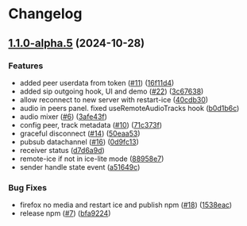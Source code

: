 # Changelog

## [1.1.0-alpha.5](https://github.com/8xFF/atm0s-media-sdk-ts/compare/core-v1.0.0-alpha.5...core@v1.1.0-alpha.5) (2024-10-28)


### Features

* added peer userdata from token ([#11](https://github.com/8xFF/atm0s-media-sdk-ts/issues/11)) ([16f11d4](https://github.com/8xFF/atm0s-media-sdk-ts/commit/16f11d47c4cdeb111de06fbcb18a7b8a5b9557c9))
* added sip outgoing hook, UI and demo ([#22](https://github.com/8xFF/atm0s-media-sdk-ts/issues/22)) ([3c67638](https://github.com/8xFF/atm0s-media-sdk-ts/commit/3c6763804c92fc3d5f4d1bc5b9492f59b7743547))
* allow reconnect to new server with restart-ice ([40cdb30](https://github.com/8xFF/atm0s-media-sdk-ts/commit/40cdb30e27cd76a7e9f46b6030fecb8cae8edba5))
* audio in peers panel. fixed useRemoteAudioTracks hook ([b0d1b6c](https://github.com/8xFF/atm0s-media-sdk-ts/commit/b0d1b6c3dc6fd7c3593fee4b907041fae812d8e1))
* audio mixer ([#6](https://github.com/8xFF/atm0s-media-sdk-ts/issues/6)) ([3afe43f](https://github.com/8xFF/atm0s-media-sdk-ts/commit/3afe43fe9e73bf8e0758e00aa4d447474041762c))
* config peer, track metadata ([#10](https://github.com/8xFF/atm0s-media-sdk-ts/issues/10)) ([71c373f](https://github.com/8xFF/atm0s-media-sdk-ts/commit/71c373f5429dc7c1508e842e1fa1b92830ea9eb3))
* graceful disconnect ([#14](https://github.com/8xFF/atm0s-media-sdk-ts/issues/14)) ([50eaa53](https://github.com/8xFF/atm0s-media-sdk-ts/commit/50eaa53a8a6f584a09dbda385bb41c95b45e821a))
* pubsub datachannel ([#16](https://github.com/8xFF/atm0s-media-sdk-ts/issues/16)) ([0d9fc13](https://github.com/8xFF/atm0s-media-sdk-ts/commit/0d9fc1339efdd2495c4adfa51dfb619ff48d6516))
* receiver status ([d7d6a9d](https://github.com/8xFF/atm0s-media-sdk-ts/commit/d7d6a9d1601b9ae8be91e24e1e95647afda5bf2b))
* remote-ice if not in ice-lite mode ([88958e7](https://github.com/8xFF/atm0s-media-sdk-ts/commit/88958e78a180b1564181b20fc3e5ffd723e70744))
* sender handle state event ([a51649c](https://github.com/8xFF/atm0s-media-sdk-ts/commit/a51649c5ddae40834adb93332b241e32ddabde85))


### Bug Fixes

* firefox no media and restart ice and publish npm ([#18](https://github.com/8xFF/atm0s-media-sdk-ts/issues/18)) ([1538eac](https://github.com/8xFF/atm0s-media-sdk-ts/commit/1538eacd78190de40592a4907d1c478ad01ff804))
* release npm ([#7](https://github.com/8xFF/atm0s-media-sdk-ts/issues/7)) ([bfa9224](https://github.com/8xFF/atm0s-media-sdk-ts/commit/bfa92248dffc3fc5a843e7802f23a491c4e53859))
